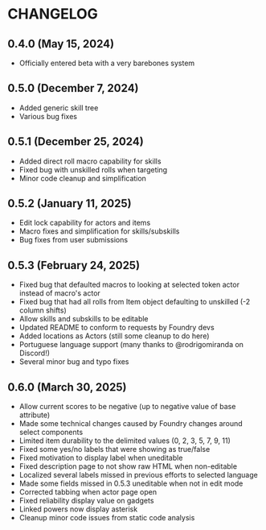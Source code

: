 # CHANGELOG

## 0.4.0 (May 15, 2024)
- Officially entered beta with a very barebones system

## 0.5.0 (December 7, 2024)
- Added generic skill tree
- Various bug fixes

## 0.5.1 (December 25, 2024)
- Added direct roll macro capability for skills
- Fixed bug with unskilled rolls when targeting
- Minor code cleanup and simplification

## 0.5.2 (January 11, 2025)
 - Edit lock capability for actors and items
 - Macro fixes and simplification for skills/subskills
 - Bug fixes from user submissions
 
## 0.5.3 (February 24, 2025)
 - Fixed bug that defaulted macros to looking at selected token actor instead of macro's actor
 - Fixed bug that had all rolls from Item object defaulting to unskilled (-2 column shifts)
 - Allow skills and subskills to be editable
 - Updated README to conform to requests by Foundry devs
 - Added locations as Actors (still some cleanup to do here)
 - Portuguese language support (many thanks to @rodrigomiranda on Discord!)
 - Several minor bug and typo fixes

## 0.6.0 (March 30, 2025)
- Allow current scores to be negative (up to negative value of base attribute)
- Made some technical changes caused by Foundry changes around select components
- Limited item durability to the delimited values (0, 2, 3, 5, 7, 9, 11)
- Fixed some yes/no labels that were showing as true/false
- Fixed motivation to display label when uneditable
- Fixed description page to not show raw HTML when non-editable
- Localized several labels missed in previous efforts to selected language
- Made some fields missed in 0.5.3 uneditable when not in edit mode
- Corrected tabbing when actor page open
- Fixed reliability display value on gadgets
- Linked powers now display asterisk
- Cleanup minor code issues from static code analysis
